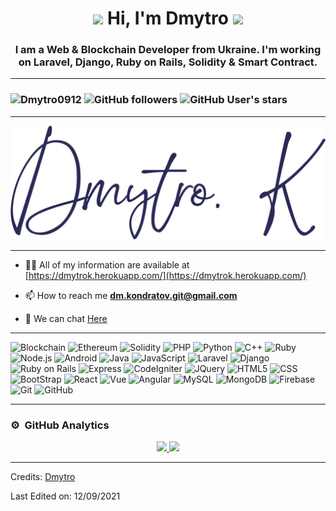 <h1 align="center"><img src="https://raw.githubusercontent.com/iampavangandhi/iampavangandhi/master/gifs/Hi.gif" width="30px"> Hi, I'm Dmytro <img src="https://raw.githubusercontent.com/iampavangandhi/iampavangandhi/master/gifs/Hi.gif" width="30px"></h1>
<h3 align="center">I am a Web & Blockchain Developer from Ukraine. I'm working on Laravel, Django, Ruby on Rails, Solidity & Smart Contract.</h3>

---

### <img src="https://komarev.com/ghpvc/?username=Dmytro0912&label=Profile%20views&color=0e75b6&style=flat" alt="Dmytro0912" /> ![GitHub followers](https://img.shields.io/github/followers/Dmytro0912) ![GitHub User's stars](https://img.shields.io/github/stars/Dmytro0912)

---

<img src="sign.png"/>

---

- 👨‍💻 All of my information are available at [https://dmytrok.herokuapp.com/](https://dmytrok.herokuapp.com/)


- 📫 How to reach me **dm.kondratov.git@gmail.com**


- 🔗 We can chat [Here](https://join.skype.com/invite/Kskd12mCBozG)

---

![Blockchain](https://img.shields.io/badge/-Blockchain-333333?style=flat&logo=bitcoin)
![Ethereum](https://img.shields.io/badge/-Ethereum-333333?style=flat&logo=ethereum)
![Solidity](https://img.shields.io/badge/-Solidity-333333?style=flat&logo=solidity&logoColor=228475)
![PHP](https://img.shields.io/badge/-PHP-333333?style=flat&logo=PHP)
![Python](https://img.shields.io/badge/-Python-333333?style=flat&logo=python)
![C++](https://img.shields.io/badge/-C++-333333?style=flat&logo=C%2B%2B)
![Ruby](https://img.shields.io/badge/-Ruby-333333?style=flat&logo=Ruby&logoColor=ff3333)
![Node.js](https://img.shields.io/badge/-Node.js-333333?style=flat&logo=node.js)
![Android](https://img.shields.io/badge/-Android-333333?style=flat&logo=android)
![Java](https://img.shields.io/badge/-Java-333333?style=flat&logo=Java)
![JavaScript](https://img.shields.io/badge/-JavaScript-333333?style=flat&logo=javascript)
![Laravel](https://img.shields.io/badge/-Laravel-333333?style=flat&logo=Laravel)
![Django](https://img.shields.io/badge/-Django-333333?style=flat&logo=django)
![Ruby on Rails](https://img.shields.io/badge/-Ruby%20on%20Rails-333333?style=flat&logo=RubyonRails&logoColor=ff3333)
![Express](https://img.shields.io/badge/-Express-333333?style=flat&logo=express)
![CodeIgniter](https://img.shields.io/badge/-CodeIgniter-333333?style=flat&logo=CodeIgniter)
![JQuery](https://img.shields.io/badge/-JQuery-333333?style=flat&logo=jquery)
![HTML5](https://img.shields.io/badge/-HTML5-333333?style=flat&logo=HTML5)
![CSS](https://img.shields.io/badge/-CSS-333333?style=flat&logo=CSS3&logoColor=1572B6)
![BootStrap](https://img.shields.io/badge/-BootStrap-333333?style=flat&logo=bootstrap&logoColor=1572B6)
![React](https://img.shields.io/badge/-React-333333?style=flat&logo=react)
![Vue](https://img.shields.io/badge/-Vue-333333?style=flat&logo=v)
![Angular](https://img.shields.io/badge/-Angular-333333?style=flat&logo=angular)
![MySQL](https://img.shields.io/badge/-MySQL-333333?style=flat&logo=mysql)
![MongoDB](https://img.shields.io/badge/-MongoDB-333333?style=flat&logo=mongodb)
![Firebase](https://img.shields.io/badge/-Firebase-333333?style=flat&logo=firebase)
![Git](https://img.shields.io/badge/-Git-333333?style=flat&logo=git)
![GitHub](https://img.shields.io/badge/-GitHub-333333?style=flat&logo=github)

---
### ⚙️ &nbsp;GitHub Analytics

<p align="center">
<a href="https://github.com/Dmytro0912">
  <img height="180em" src="https://github-readme-stats-eight-theta.vercel.app/api?username=Dmytro0912&show_icons=true&theme=algolia&include_all_commits=true&count_private=true"/>
  <img height="180em" src="https://github-readme-stats-eight-theta.vercel.app/api/top-langs/?username=Dmytro0912&layout=compact&langs_count=8&theme=algolia"/>
</a>
</p>

----
Credits: [Dmytro](https://github.com/Dmytro0912)

Last Edited on: 12/09/2021
